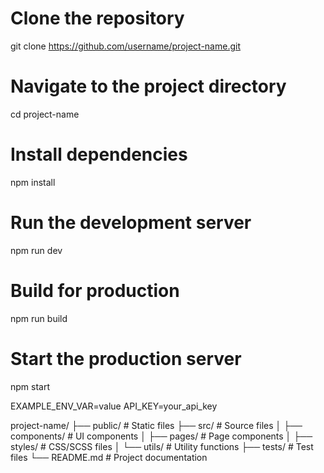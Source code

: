 # Clone the repository

git clone https://github.com/username/project-name.git

# Navigate to the project directory

cd project-name

# Install dependencies

npm install

# Run the development server

npm run dev

# Build for production

npm run build

# Start the production server

npm start

EXAMPLE_ENV_VAR=value
API_KEY=your_api_key

project-name/
├── public/ # Static files
├── src/ # Source files
│ ├── components/ # UI components
│ ├── pages/ # Page components
│ ├── styles/ # CSS/SCSS files
│ └── utils/ # Utility functions
├── tests/ # Test files
└── README.md # Project documentation

